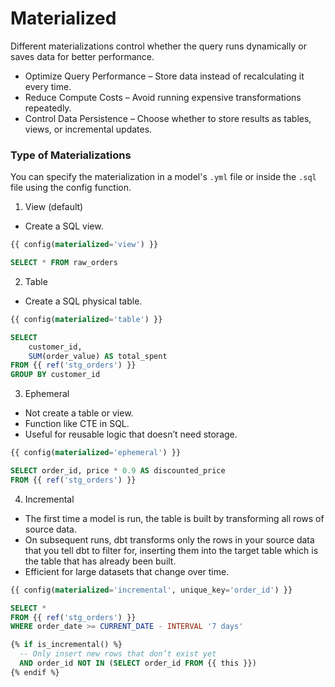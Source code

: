 # Materialized
Different materializations control whether the query runs dynamically or saves data for better performance.
* Optimize Query Performance – Store data instead of recalculating it every time.
* Reduce Compute Costs – Avoid running expensive transformations repeatedly.
* Control Data Persistence – Choose whether to store results as tables, views, or incremental updates.

### Type of Materializations
You can specify the materialization in a model's `.yml` file or inside the `.sql` file using the config function.
1. View (default)
* Create a SQL view.<br>
```sql
{{ config(materialized='view') }}

SELECT * FROM raw_orders
```

2. Table
* Create a SQL  physical table.<br>
```sql
{{ config(materialized='table') }}

SELECT
    customer_id,
    SUM(order_value) AS total_spent
FROM {{ ref('stg_orders') }}
GROUP BY customer_id
```

3. Ephemeral
* Not create a table or view.
* Function like CTE in SQL.
* Useful for reusable logic that doesn’t need storage.<br>
```sql
{{ config(materialized='ephemeral') }}

SELECT order_id, price * 0.9 AS discounted_price
FROM {{ ref('stg_orders') }}
```

4. Incremental
* The first time a model is run, the table is built by transforming all rows of source data.
* On subsequent runs, dbt transforms only the rows in your source data that you tell dbt to filter for, inserting them into the target table which is the table that has already been built.
* Efficient for large datasets that change over time.<br>
```sql
{{ config(materialized='incremental', unique_key='order_id') }}

SELECT *
FROM {{ ref('stg_orders') }}
WHERE order_date >= CURRENT_DATE - INTERVAL '7 days'

{% if is_incremental() %}
  -- Only insert new rows that don’t exist yet
  AND order_id NOT IN (SELECT order_id FROM {{ this }})
{% endif %}
```
